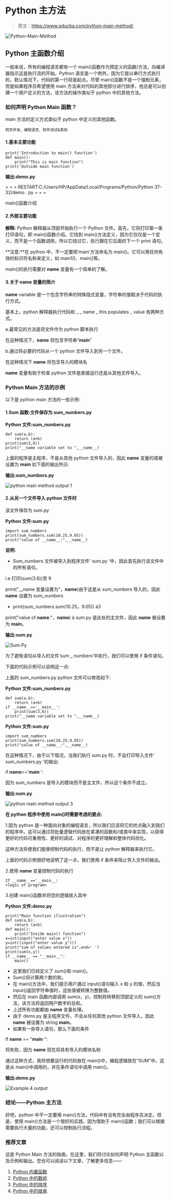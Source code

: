# Python 主方法

> 原文：<https://www.educba.com/python-main-method/>

![Python-Main-Method](img/f3c078d4f2dd5109197c5f8ae4b45878.png)



## Python 主函数介绍

一般来说，所有的编程语言都有一个 main()函数作为预定义的函数/方法，向编译器指示这是执行流的开始。Python 语言是一个例外，因为它是以串行方式执行的，默认情况下，代码的第一行将是起点。尽管 main()函数不是一个强制元素，但是如果程序员希望使用 main 方法来对代码的其他部分进行排序，他总是可以创建一个用户定义的方法，该方法的操作类似于 python 中的其他方法。

### 如何声明 Python Main 函数？

main 方法的定义方式类似于 python 中定义的其他函数。

<small>网页开发、编程语言、软件测试&其他</small>

#### 1.基本主要功能

```
print('Introduction to main() function')
def main():
    print("This is main function")
print('Outside main function')
```

**输出:demo.py**

>>>

= = = RESTART:C:/Users/HP/AppData/Local/Programs/Python/Python 37-32/demo . py = = =

main()函数介绍

#### 2.外部主要功能

>>>

**解释:** Python 解释器从顶部开始执行一个 Python 文件。首先，它将打印第一条打印语句，即 main()函数介绍。它找到 main()方法定义，因为它仅仅是一个定义，而不是一个函数调用，所以它绕过它，执行跟在它后面的下一个 print 语句。

**注意:**在 python 中，不一定要把‘main’方法命名为 main()。它可以用任何有效的标识符名称来定义，如 main1()、main()等。

main()的执行需要对 __name__ 变量有一个简单的了解。

#### 3.关于 __name__ 变量的简介

__name__ variable 是一个包含字符串的特殊隐式变量，字符串的值取决于代码的执行方式。

基本上，python 解释器执行代码和 _ _ name _ this populates _ value 有两种方式。

a.最常见的方法是将文件作为 python 脚本执行

在这种情况下，__name__ 将包含字符串“__main__”

b.通过将必要的代码从一个 python 文件导入到另一个文件。

在这种情况下 __name__ 将包含导入的模块名

__name__ 变量有助于检查 python 文件是直接运行还是从其他文件导入。

### Python Main 方法的示例

以下是 python main 方法的一些示例:

#### 1.Sum 函数:文件保存为 sum_numbers.py

**Python 文件:sum_numbers.py**

```
def sum(a,b):
    return (a+b)
print(sum(3,6))
print("__name variable set to ",__name__)
```

上面的程序是主程序，不是从其他 python 文件导入的，因此 __name__ 变量的值被设置为 __main__ 如下面的输出所示:

**输出:sum_numbers.py**

![python main method output 1](img/b58ff192e601862f9abf3aeb289de7da.png)



#### 2.从另一个文件导入 python 文件时

该文件保存为 sum.py

**Python 文件:sum.py**

```
import sum_numbers
print(sum_numbers.sum(10.25,9.05))
print("value of __name__:",__name__)
```

**说明:**

*   Sum_numbers 文件被导入到程序文件' sum.py '中，因此首先执行该文件中的所有语句。

i.e 打印(sum(3.6))至 9

print("__name 变量设置为"，__name__)由于这是从 sum_numbers 导入的，因此 __name__ 设置为 sum_numbers

*   print(sum_numbers.sum(10.25，9.05)) à3

print("value of __name__:"，__name__) à sum.py 是此处的主文件，因此 __name__ 被设置为 __main__。

**输出:sum.py**

![Sum.Py](img/59f42c1268841fa0c98cdcc58108e267.png)



为了避免语句从导入的文件‘sum _ numbers’中执行，我们可以使用 if 条件语句。

下面的代码示例可以说明这一点:

上面的 sum_numbers.py python 文件可以修改如下:

**Python 文件:sum_numbers.py**

```
def sum(a,b):
    return (a+b)
if __name__=='__main__':
    print(sum(3,6))
print("__name variable set to ",__name__)
```

**Python 文件:sum.py**

```
import sum_numbers
print(sum_numbers.sum(10.25,9.05))
print("value of __name__:",__name__)
```

在这种情况下，由于以下情况，当我们执行 sum.py 时，不会打印导入文件' sum_numbers.py '的输出:

if __name__=='__main__ ':

因为 sum_numbers 是导入的模块而不是主文件，所以这个条件不成立。

**输出:sum.py**

![python main method output 3](img/c363b2d9a9111aea0fcf24a7796064f4.png)



**在 python 程序中使用 main()时需要考虑的要点:**

1.因为 python 是一种面向对象的编程语言，所以我们应该将它的优点融入到我们的程序中。这可以通过将批量逻辑代码放在紧凑的函数和/或类中来实现，以获得更好的代码可重用性、更好的调试、对程序的更好理解和整体代码优化。

这种方法将使我们能够控制代码的执行，而不是让 python 解释器来执行它。

上面的代码示例很好地说明了这一点，我们使用 if 条件来阻止导入文件的输出。

2.使用 __name__ 变量控制代码的执行

```
If __name__=='__main__:
<logic of program>
```

3.创建 main()函数并将您的逻辑放入其中

**Python 文件:demo.py**

```
print("Main function illustration")
def sum(a,b):
    return (a+b)
def main():
    print("Inside main() function")
x=int(input("enter value x"))
y=int((input("enter value y")))
print("sum of values entered is",end=' ')
print(sum(x,y))
if __name__ == "__main__":
    main()
```

*   这里我们已经定义了 sum()和 main()。
*   Sum()将计算两个数的和，
*   在 main()方法中，我们提示用户通过 input()语句输入 x 和 y 的值，然后当 input()返回字符串值时，这些值被转换为整数值。
*   然后在 main 函数内部调用 sum(x，y)，控制将转移到顶部定义的 sum()方法，该方法将返回用户数字的总和。
*   上述所有功能都由 __name__ 变量处理。
*   由于 demo.py 是主程序文件，不会从任何其他 python 文件导入，因此 __name__ 被设置为 string __main__。
*   如果有一些导入语句，那么下面的条件

If __name__ == "__main__ ":

将失败，因为 __name__ 现在将具有导入的模块名称

通过这种方式，我将想要运行的代码放在 main()中，编程逻辑放在“SUM”中，这是从 main()中调用的，并在条件语句中调用 main()。

**输出:demo.py**

![Example 4 output](img/473e47730bf61245e009dce6080221fd.png)



### 结论——Python 主方法

好吧，python 中不一定要用 main()方法，代码中有没有完全由程序员决定。但是，使用 main()方法是一个很好的实践，因为借助于 main()函数；我们可以根据需要执行大量的功能，还可以控制执行流程。

### 推荐文章

这是 Python Main 方法的指南。在这里，我们将讨论如何声明 Python 主函数以及示例和输出。您也可以阅读以下文章，了解更多信息——

1.  [Python 内置函数](https://www.educba.com/python-built-in-functions/)
2.  [Python 中的数组](https://www.educba.com/arrays-in-python/)
3.  [Python 中的排序](https://www.educba.com/sorting-in-python/)
4.  [Python 中的继承](https://www.educba.com/inheritance-in-python/)